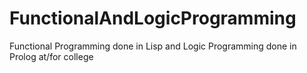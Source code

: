 # FunctionalAndLogicProgramming
Functional Programming done in Lisp and Logic Programming done in Prolog at/for college
